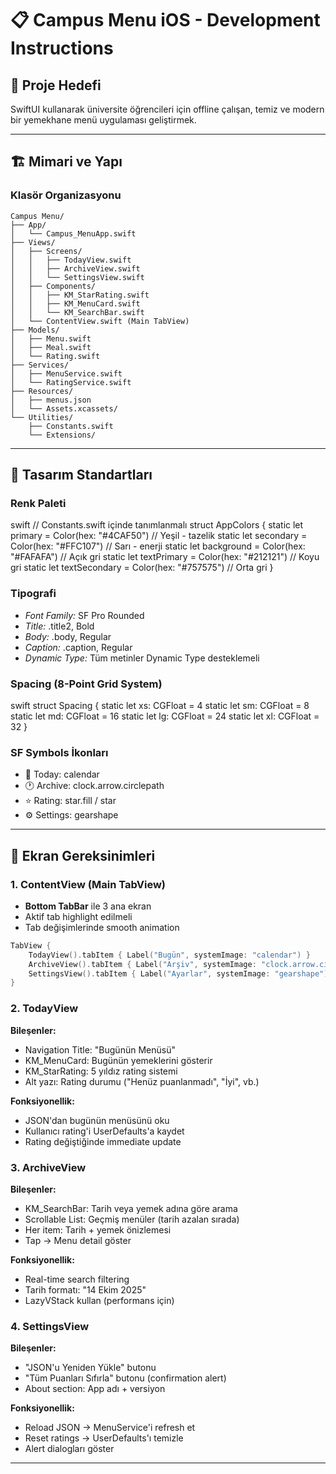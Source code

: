 # 📋 Campus Menu iOS - Development Instructions

## 🎯 Proje Hedefi

SwiftUI kullanarak üniversite öğrencileri için offline çalışan, temiz ve modern bir yemekhane menü uygulaması geliştirmek.

---

## 🏗️ Mimari ve Yapı

### Klasör Organizasyonu

```
Campus Menu/
├── App/
│   └── Campus_MenuApp.swift
├── Views/
│   ├── Screens/
│   │   ├── TodayView.swift
│   │   ├── ArchiveView.swift
│   │   └── SettingsView.swift
│   ├── Components/
│   │   ├── KM_StarRating.swift
│   │   ├── KM_MenuCard.swift
│   │   └── KM_SearchBar.swift
│   └── ContentView.swift (Main TabView)
├── Models/
│   ├── Menu.swift
│   ├── Meal.swift
│   └── Rating.swift
├── Services/
│   ├── MenuService.swift
│   └── RatingService.swift
├── Resources/
│   ├── menus.json
│   └── Assets.xcassets/
└── Utilities/
    ├── Constants.swift
    └── Extensions/
```

---

## 🎨 Tasarım Standartları

### Renk Paleti

swift
// Constants.swift içinde tanımlanmalı
struct AppColors {
static let primary = Color(hex: "#4CAF50") // Yeşil - tazelik
static let secondary = Color(hex: "#FFC107") // Sarı - enerji
static let background = Color(hex: "#FAFAFA") // Açık gri
static let textPrimary = Color(hex: "#212121") // Koyu gri
static let textSecondary = Color(hex: "#757575") // Orta gri
}

### Tipografi

- _Font Family:_ SF Pro Rounded
- _Title:_ .title2, Bold
- _Body:_ .body, Regular
- _Caption:_ .caption, Regular
- _Dynamic Type:_ Tüm metinler Dynamic Type desteklemeli

### Spacing (8-Point Grid System)

swift
struct Spacing {
static let xs: CGFloat = 4
static let sm: CGFloat = 8
static let md: CGFloat = 16
static let lg: CGFloat = 24
static let xl: CGFloat = 32
}

### SF Symbols İkonları

- 📅 Today: calendar
- 🕐 Archive: clock.arrow.circlepath
- ⭐ Rating: star.fill / star
- ⚙️ Settings: gearshape

---
## 📱 Ekran Gereksinimleri

### 1. ContentView (Main TabView)
- **Bottom TabBar** ile 3 ana ekran
- Aktif tab highlight edilmeli
- Tab değişimlerinde smooth animation
```swift
TabView {
    TodayView().tabItem { Label("Bugün", systemImage: "calendar") }
    ArchiveView().tabItem { Label("Arşiv", systemImage: "clock.arrow.circlepath") }
    SettingsView().tabItem { Label("Ayarlar", systemImage: "gearshape") }
}
```

### 2. TodayView
**Bileşenler:**
- Navigation Title: "Bugünün Menüsü"
- KM_MenuCard: Bugünün yemeklerini gösterir
- KM_StarRating: 5 yıldız rating sistemi
- Alt yazı: Rating durumu ("Henüz puanlanmadı", "İyi", vb.)

**Fonksiyonellik:**
- JSON'dan bugünün menüsünü oku
- Kullanıcı rating'i UserDefaults'a kaydet
- Rating değiştiğinde immediate update

### 3. ArchiveView
**Bileşenler:**
- KM_SearchBar: Tarih veya yemek adına göre arama
- Scrollable List: Geçmiş menüler (tarih azalan sırada)
- Her item: Tarih + yemek önizlemesi
- Tap → Menu detail göster

**Fonksiyonellik:**
- Real-time search filtering
- Tarih formatı: "14 Ekim 2025"
- LazyVStack kullan (performans için)

### 4. SettingsView
**Bileşenler:**
- "JSON'u Yeniden Yükle" butonu
- "Tüm Puanları Sıfırla" butonu (confirmation alert)
- About section: App adı + versiyon

**Fonksiyonellik:**
- Reload JSON → MenuService'i refresh et
- Reset ratings → UserDefaults'ı temizle
- Alert dialogları göster

---
